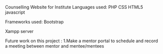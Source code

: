 Counselling Website for Institute 
Languages used:
PHP
CSS
HTML5
javascript

Frameworks used:
Bootstrap

Xampp server

Future work on this project :
1.Make a mentor portal to schedule and record a meeting between mentor and mentee/mentees
